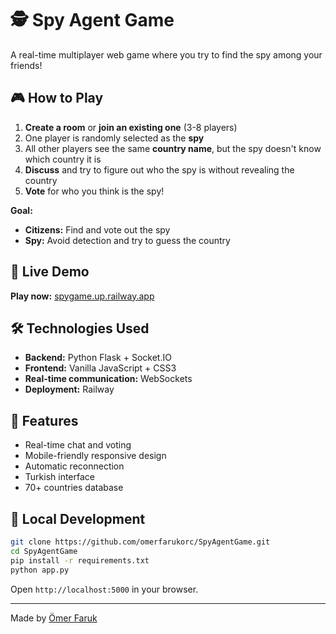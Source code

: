 # 🕵️ Spy Agent Game

A real-time multiplayer web game where you try to find the spy among your friends!

## 🎮 How to Play

1. **Create a room** or **join an existing one** (3-8 players)
2. One player is randomly selected as the **spy**
3. All other players see the same **country name**, but the spy doesn't know which country it is
4. **Discuss** and try to figure out who the spy is without revealing the country
5. **Vote** for who you think is the spy!

**Goal:** 
- **Citizens:** Find and vote out the spy
- **Spy:** Avoid detection and try to guess the country

## 🚀 Live Demo

**Play now:** [spygame.up.railway.app](https://spygame.up.railway.app)

## 🛠️ Technologies Used

- **Backend:** Python Flask + Socket.IO
- **Frontend:** Vanilla JavaScript + CSS3
- **Real-time communication:** WebSockets
- **Deployment:** Railway

## 📱 Features

- Real-time chat and voting
- Mobile-friendly responsive design
- Automatic reconnection
- Turkish interface
- 70+ countries database

## 🔧 Local Development

```bash
git clone https://github.com/omerfarukorc/SpyAgentGame.git
cd SpyAgentGame
pip install -r requirements.txt
python app.py
```

Open `http://localhost:5000` in your browser.

---

Made by [Ömer Faruk](https://github.com/omerfarukorc)

